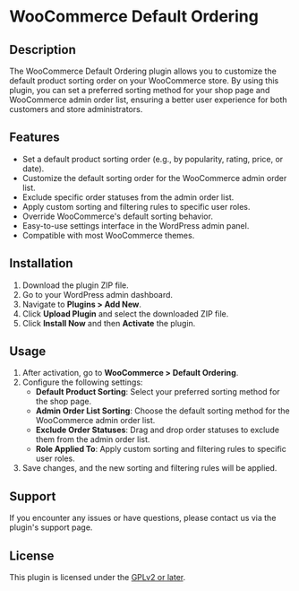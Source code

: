 # WooCommerce Default Ordering

## Description

The WooCommerce Default Ordering plugin allows you to customize the default product sorting order on your WooCommerce store. By using this plugin, you can set a preferred sorting method for your shop page and WooCommerce admin order list, ensuring a better user experience for both customers and store administrators.

## Features

- Set a default product sorting order (e.g., by popularity, rating, price, or date).
- Customize the default sorting order for the WooCommerce admin order list.
- Exclude specific order statuses from the admin order list.
- Apply custom sorting and filtering rules to specific user roles.
- Override WooCommerce's default sorting behavior.
- Easy-to-use settings interface in the WordPress admin panel.
- Compatible with most WooCommerce themes.

## Installation

1. Download the plugin ZIP file.
2. Go to your WordPress admin dashboard.
3. Navigate to **Plugins > Add New**.
4. Click **Upload Plugin** and select the downloaded ZIP file.
5. Click **Install Now** and then **Activate** the plugin.

## Usage

1. After activation, go to **WooCommerce > Default Ordering**.
2. Configure the following settings:
   - **Default Product Sorting**: Select your preferred sorting method for the shop page.
   - **Admin Order List Sorting**: Choose the default sorting method for the WooCommerce admin order list.
   - **Exclude Order Statuses**: Drag and drop order statuses to exclude them from the admin order list.
   - **Role Applied To**: Apply custom sorting and filtering rules to specific user roles.
3. Save changes, and the new sorting and filtering rules will be applied.

## Support

If you encounter any issues or have questions, please contact us via the plugin's support page.

## License

This plugin is licensed under the [GPLv2 or later](https://www.gnu.org/licenses/gpl-2.0.html).

